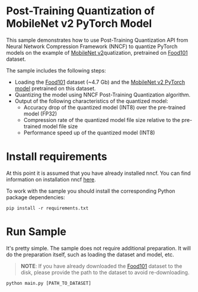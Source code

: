 # Post-Training Quantization of MobileNet v2 PyTorch Model
This sample demonstrates how to use Post-Training Quantization API from Neural Network Compression Framework (NNCF) to quantize PyTorch models on the example of [MobileNet v2](https://huggingface.co/AlexKoff88/mobilenet_v2_food101)quatization, pretrained on [Food101](https://pytorch.org/vision/stable/generated/torchvision.datasets.Food101.html) dataset.


The sample includes the following steps:
- Loading the [Food101](https://pytorch.org/vision/stable/generated/torchvision.datasets.Food101.html) dataset (~4.7 Gb) and the [MobileNet v2 PyTorch model](https://huggingface.co/AlexKoff88/mobilenet_v2_food101) pretrained on this dataset.
- Quantizing the model using NNCF Post-Training Quantization algorithm.
- Output of the following characteristics of the quantized model:
    - Accuracy drop of the quantized model (INT8) over the pre-trained model (FP32)
    - Compression rate of the quantized model file size relative to the pre-trained model file size
    - Performance speed up of the quantized model (INT8)

# Install requirements
At this point it is assumed that you have already installed nncf. You can find information on installation nncf [here](https://github.com/openvinotoolkit/nncf#user-content-installation).

To work with the sample you should install the corresponding Python package dependencies:
```
pip install -r requirements.txt
```

# Run Sample
It's pretty simple. The sample does not require additional preparation. It will do the preparation itself, such as loading the dataset and model, etc.
> **NOTE**: If you have already downloaded the [Food101](https://pytorch.org/vision/stable/generated/torchvision.datasets.Food101.html) dataset to the disk, please provide the path to the dataset to avoid re-downloading.
```
python main.py [PATH_TO_DATASET]
```